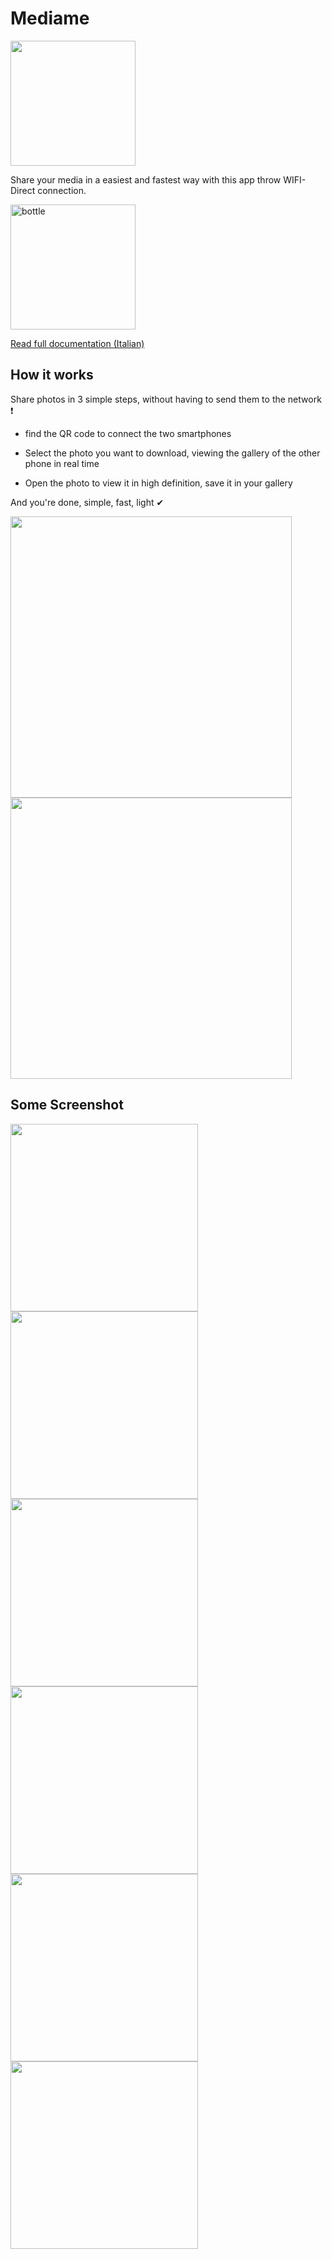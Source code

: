 # Mediame

<img src="https://simone-rizzo.github.io/mediame.github.io/images/icon.png" width="200" height="200" />

Share your media in a easiest and fastest way with this app throw WIFI-Direct connection.

<a href="https://play.google.com/store/apps/details?id=com.rizzo.mediame" id="bottle" onclick="document.location=this.id+'.html';return false;" >
    <img src="https://play.google.com/intl/en_us/badges/static/images/badges/en_badge_web_generic.png" alt="bottle" class="thumbnails" width="200" height="auto" />
</a>

[Read full documentation (Italian)](https://simone-rizzo.github.io/mediame.github.io/MediaMeDoc.pdf)

## How it works
Share photos in 3 simple steps, without having to send them to the network ❗

* find the QR code to connect the two smartphones

* Select the photo you want to download, viewing the gallery of the other phone in real time

* Open the photo to view it in high definition, save it in your gallery

And you're done, simple, fast, light ✔


 <div class="column">
<img src="https://simone-rizzo.github.io/mediame.github.io/images/copertina1.png" width="450" height="auto">
<img src="https://simone-rizzo.github.io/mediame.github.io/images/copertina2.png" width="450" height="auto">
  </div>

## Some Screenshot

 <div class="column">
    <img src="https://simone-rizzo.github.io/mediame.github.io/images/esp1.png" width="300" height="auto">
    <img src="https://simone-rizzo.github.io/mediame.github.io/images/esp2.png" width="300" height="auto">
    <img src="https://simone-rizzo.github.io/mediame.github.io/images/esp3.png" width="300" height="auto">    
  </div>
  
   <div class="column">
    <img src="https://simone-rizzo.github.io/mediame.github.io/images/esp4.png" width="300" height="auto">
    <img src="https://simone-rizzo.github.io/mediame.github.io/images/esp5.png" width="300" height="auto">
    <img src="https://simone-rizzo.github.io/mediame.github.io/images/esp6.png" width="300" height="auto">    
  </div>
